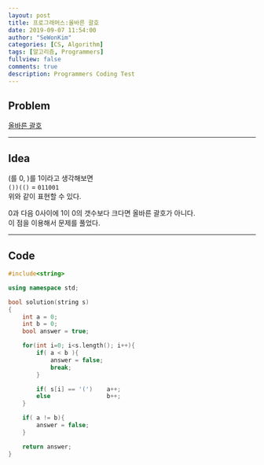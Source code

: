```yaml
---
layout: post
title: 프로그래머스:올바른 괄호
date: 2019-09-07 11:54:00
author: "SeWonKim"
categories: [CS, Algorithm]
tags: [알고리즘, Programmers]
fullview: false
comments: true
description: Programmers Coding Test
---
```


## Problem

[올바른 괄호](https://programmers.co.kr/learn/courses/30/lessons/12909)

---

## Idea

(를 0, )를 1이라고 생각해보면  
`())(()` = `011001`  
위와 같이 표현할 수 있다.

0과 다음 0사이에 1이 0의 갯수보다 크다면 올바른 괄호가 아니다.  
이 점을 이용해서 문제를 풀었다.

---

## Code

```cpp
#include<string>

using namespace std;

bool solution(string s)
{
    int a = 0;
    int b = 0;
    bool answer = true;

    for(int i=0; i<s.length(); i++){
        if( a < b ){
            answer = false;
            break;
        }

        if( s[i] == '(')    a++;
        else                b++;
    }

    if( a != b){
        answer = false;
    }

    return answer;
}
```
